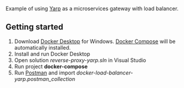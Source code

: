Example of using [Yarp](https://github.com/microsoft/reverse-proxy) as a microservices gateway with load balancer.

## Getting started
1. Download [Docker Desktop](https://www.docker.com/products/docker-desktop/) for Windows. [Docker Compose](https://docs.docker.com/compose/) will be automatically installed.
2. Install and run Docker Desktop
3. Open solution *reverse-proxy-yarp.sln* in Visual Studio
4. Run project **docker-compose**
5. Run [Postman](https://www.postman.com/) and import *docker-load-balancer-yarp.postman_collection*
